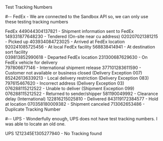 Test Tracking Numbers

#-- FedEx - We are connected to the Sandbox API so, we can only use these testing tracking numbers

FedEx
449044304137821 - Shipment information sent to FedEx
149331877648230 - Tendered (On-site near cu address) 
020207021381215 - Picked up
403934084723025 - Arrived at FedEx location
920241085725456 - At local FedEx facility 
568838414941 - At destination sort facility  
039813852990618 - Departed FedEx location 
231300687629630 - On FedEx vehicle for delivery  
797806677146 - International shipment release 
377101283611590 - Customer not available or business closed (Delivery Exception 007) 
852426136339213 - Local delivery restriction (Delivery Exception 083) 
797615467620 - Incorrect address (Delivery Exception 03) 
076288115212522 - Unable to deliver (Shipment Exception 099) 
076288115212522 - Returned to sender/shipper 
581190049992 - Clearance delay (International) 
122816215025810 - Delivered 
843119172384577 - Hold at location 
070358180009382 - Shipment canceled 
713062653486 - Duplicate Tracking Number 

#-- UPS - Wonderfully enough, UPS does not have test tracking numbers. I was able to locate an old one. 

UPS
1Z12345E1305277940 - No Tracking found
